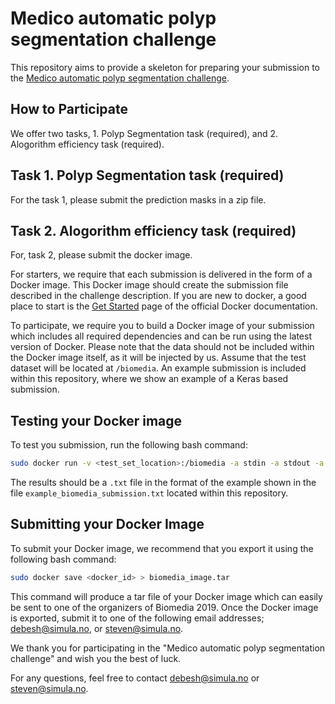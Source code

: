 
# Medico automatic polyp segmentation challenge
This repository aims to provide a skeleton for preparing your submission to the [Medico automatic polyp segmentation challenge](https://multimediaeval.github.io/editions/2020/tasks/medico/).


## How to Participate

We offer two tasks, 1. Polyp Segmentation task (required), and 2. Alogorithm efficiency task (required). 

## Task 1. Polyp Segmentation task (required)
For the task 1, please submit the prediction masks in a zip file. 

## Task 2. Alogorithm efficiency task (required)
For, task 2, please submit the docker image. 

For starters, we require that each submission is delivered in the form of a Docker image. This Docker image should create the submission file described in the challenge description. If you are new to docker, a good place to start is the [Get Started](https://docs.docker.com/get-started/) page of the official Docker documentation.


To participate, we require you to build a Docker image of your submission which includes all required dependencies and can be run using the latest version of Docker. Please note that the data should not be included within the Docker image itself, as it will be injected by us. Assume that the test dataset will be located at `/biomedia`. An example submission is included within this repository, where we show an example of a Keras based submission.

## Testing your Docker image
To test you submission, run the following bash command:

```bash
sudo docker run -v <test_set_location>:/biomedia -a stdin -a stdout -a stderr <docker_id> > biomedia_submission.txt 
```

The results should be a `.txt` file in the format of the example shown in the file `example_biomedia_submission.txt` located within this repository.

## Submitting your Docker Image

To submit your Docker image, we recommend that you export it using the following bash command:

```bash
sudo docker save <docker_id> > biomedia_image.tar
```

This command will produce a tar file of your Docker image which can easily be sent to one of the organizers of Biomedia 2019. Once the Docker image is exported, submit it to one of the following email addresses; debesh@simula.no, or steven@simula.no.

We thank you for participating in the "Medico automatic polyp segmentation challenge" and wish you the best of luck.

For any questions, feel free to contact debesh@simula.no or steven@simula.no.
